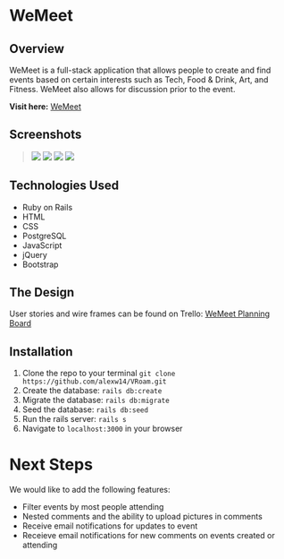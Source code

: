 # WeMeet
## Overview

WeMeet is a full-stack application that allows people to create and find events based on certain interests such as Tech, Food & Drink, Art, and Fitness. WeMeet also allows for discussion prior to the event. 

**Visit here:** <a href="https://murmuring-brook-31535.herokuapp.com/events">WeMeet</a>

## Screenshots 

><img src="https://i.imgur.com/VO7Byoy.png">
><img src="https://i.imgur.com/zOqsX6a.png">
><img src="https://i.imgur.com/0EpYxBt.png">
><img src="https://i.imgur.com/6ySnGcO.png">


## Technologies Used
- Ruby on Rails
- HTML 
- CSS 
- PostgreSQL
- JavaScript 
- jQuery 
- Bootstrap 

## The Design 

User stories and wire frames can be found on Trello: <a href="https://trello.com/b/kobL2mIN/meetup-event-planning">WeMeet Planning Board</a>


## Installation
1. Clone the repo to your terminal ```git clone https://github.com/alexw14/VRoam.git```
2. Create the database: ```rails db:create```
3. Migrate the database: ```rails db:migrate```
4. Seed the database: ```rails db:seed```
5. Run the rails server: ```rails s```
6. Navigate to ```localhost:3000``` in your browser

# Next Steps
We would like to add the following features:

- Filter events by most people attending 
- Nested comments and the ability to upload pictures in comments 
- Receive email notifications for updates to event
- Receieve email notifications for new comments on events created or attending 



